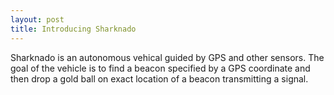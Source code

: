 ```yaml
---
layout: post
title: Introducing Sharknado
---
```


Sharknado is an autonomous vehical guided by GPS and other sensors. The goal of the vehicle is to find a beacon specified by a GPS coordinate and then drop a gold ball on exact location of a beacon transmitting a signal.